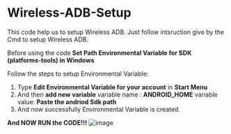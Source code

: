 # Wireless-ADB-Setup
This code help us to setup Wireless ADB.
Just follow intsruction give by the Cmd to setup Wireless ADB.

Before using the code **Set Path Environmental Variable for SDK (platforms-tools) in Windows**

Follow the steps to setup Environmental Variable:
1) Type **Edit Environmental Variable for your account** in **Start Menu**
2) And then **add new variable**
           variable name : **ANDROID_HOME**
           variable value: **Paste the andriod Sdk path**
3) And now successfully Environmental Variable is created.

**And NOW RUN the CODE!!!**
![image](https://user-images.githubusercontent.com/49812701/83906158-b0146300-a780-11ea-9d54-7ee08902a131.png)
